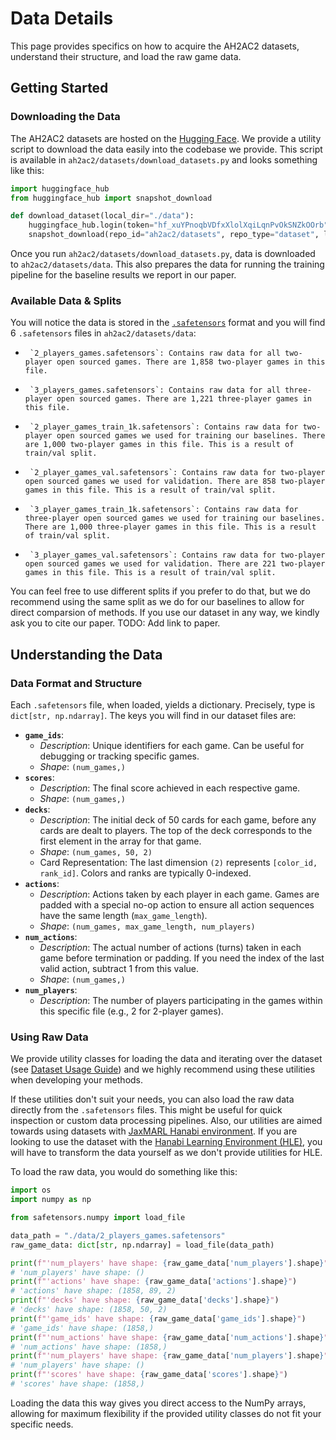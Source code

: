 # Data Details

This page provides specifics on how to acquire the AH2AC2 datasets, understand their structure, and load the raw game data.

## Getting Started

### Downloading the Data

The AH2AC2 datasets are hosted on the [Hugging Face](https://huggingface.co/datasets/ah2ac2/datasets). We provide a utility script to download the data easily into the codebase we provide. This script is available in `ah2ac2/datasets/download_datasets.py` and looks something like this: 
```python
import huggingface_hub
from huggingface_hub import snapshot_download

def download_dataset(local_dir="./data"):
    huggingface_hub.login(token="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")
    snapshot_download(repo_id="ah2ac2/datasets", repo_type="dataset", local_dir=local_dir)
```


Once you run `ah2ac2/datasets/download_datasets.py`, data is downloaded to `ah2ac2/datasets/data`. This also prepares the data for running the training pipeline for  the baseline results we report in our paper.

### Available Data & Splits 

You will notice the data is stored in the [`.safetensors`](https://github.com/huggingface/safetensors) format and you will find 6 `.safetensors` files in `ah2ac2/datasets/data`:

*      `2_players_games.safetensors`: Contains raw data for all two-player open sourced games. There are 1,858 two-player games in this file.
*      `3_players_games.safetensors`: Contains raw data for all three-player open sourced games. There are 1,221 three-player games in this file.
*      `2_player_games_train_1k.safetensors`: Contains raw data for two-player open sourced games we used for training our baselines. There are 1,000 two-player games in this file. This is a result of train/val split.
*      `2_player_games_val.safetensors`: Contains raw data for two-player open sourced games we used for validation. There are 858 two-player games in this file. This is a result of train/val split.
*      `3_player_games_train_1k.safetensors`: Contains raw data for three-player open sourced games we used for training our baselines. There are 1,000 three-player games in this file. This is a result of train/val split.
*      `3_player_games_val.safetensors`: Contains raw data for two-player open sourced games we used for validation. There are 221 two-player games in this file. This is a result of train/val split.


You can feel free to use different splits if you prefer to do that, but we do recommend using the same split as we do for our baselines to allow for direct comparsion of methods. If you use our dataset in any way, we kindly ask you to cite our paper. TODO: Add link to paper.

## Understanding the Data

### Data Format and Structure

Each `.safetensors` file, when loaded, yields a dictionary. Precisely, type is `dict[str, np.ndarray]`. The keys you will find in our dataset files are:

*   **`game_ids`**:
    *   _Description_: Unique identifiers for each game. Can be useful for debugging or tracking specific games.
    *   _Shape_: `(num_games,)`
*   **`scores`**:
    *   _Description_: The final score achieved in each respective game.
    *   _Shape_: `(num_games,)`
*   **`decks`**:
    *   _Description_: The initial deck of 50 cards for each game, before any cards are dealt to players. The top of the deck corresponds to the first element in the array for that game.
    *   _Shape_: `(num_games, 50, 2)`
    *   Card Representation: The last dimension `(2)` represents `[color_id, rank_id]`. Colors and ranks are typically 0-indexed.
*   **`actions`**:
    *   _Description_: Actions taken by each player in each game. Games are padded with a special no-op action to ensure all action sequences have the same length (`max_game_length`).
    *   _Shape_: `(num_games, max_game_length, num_players)`
*   **`num_actions`**:
    *   _Description_: The actual number of actions (turns) taken in each game before termination or padding. If you need the index of the last valid action, subtract 1 from this value.
    *   _Shape_: `(num_games,)`
*   **`num_players`**:
    *   _Description_: The number of players participating in the games within this specific file (e.g., 2 for 2-player games).

### Using Raw Data

We provide utility classes for loading the data and iterating over the dataset (see [Dataset Usage Guide](./classes.md)) and we highly recommend using these utilities when developing your methods.

If these utilities don't suit your needs, you can also load the raw data directly from the `.safetensors` files. This might be useful for quick inspection or custom data processing pipelines. Also, our utilities are aimed towards using datasets with [JaxMARL Hanabi environment](https://jaxmarl.foersterlab.com/environments/hanabi/). If you are looking to use the dataset with the [Hanabi Learning Environment (HLE)](https://arxiv.org/pdf/1902.00506), you will have to transform the data yourself as we don't provide utilities for HLE.


To load the raw data, you would do something like this:
```python
import os
import numpy as np

from safetensors.numpy import load_file

data_path = "./data/2_players_games.safetensors"
raw_game_data: dict[str, np.ndarray] = load_file(data_path)

print(f"'num_players' have shape: {raw_game_data['num_players'].shape}")
# 'num_players' have shape: ()
print(f"'actions' have shape: {raw_game_data['actions'].shape}")
# 'actions' have shape: (1858, 89, 2)
print(f"'decks' have shape: {raw_game_data['decks'].shape}")
# 'decks' have shape: (1858, 50, 2)
print(f"'game_ids' have shape: {raw_game_data['game_ids'].shape}")
# 'game_ids' have shape: (1858,)
print(f"'num_actions' have shape: {raw_game_data['num_actions'].shape}")
# 'num_actions' have shape: (1858,)
print(f"'num_players' have shape: {raw_game_data['num_players'].shape}")
# 'num_players' have shape: ()
print(f"'scores' have shape: {raw_game_data['scores'].shape}")
# 'scores' have shape: (1858,)
```
Loading the data this way gives you direct access to the NumPy arrays, allowing for maximum flexibility if the provided utility classes do not fit your specific needs. 